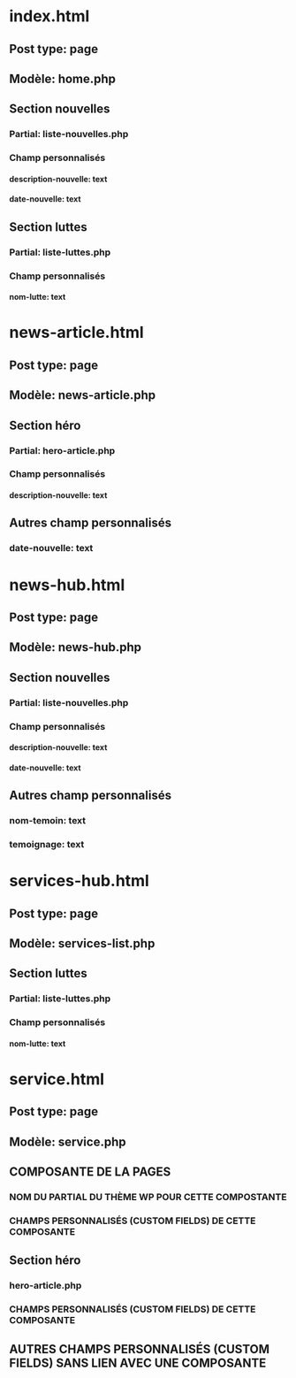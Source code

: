 # index.html
## Post type: page

## Modèle: home.php

## Section nouvelles
### Partial: liste-nouvelles.php

### Champ personnalisés
#### description-nouvelle: text
#### date-nouvelle: text

## Section luttes
### Partial: liste-luttes.php

### Champ personnalisés
#### nom-lutte: text



# news-article.html
## Post type: page

## Modèle: news-article.php

## Section héro
### Partial: hero-article.php

### Champ personnalisés
#### description-nouvelle: text

## Autres champ personnalisés
### date-nouvelle: text



# news-hub.html
## Post type: page

## Modèle: news-hub.php

## Section nouvelles
### Partial: liste-nouvelles.php

### Champ personnalisés
#### description-nouvelle: text
#### date-nouvelle: text

## Autres champ personnalisés
### nom-temoin: text
### temoignage: text



# services-hub.html
## Post type: page

## Modèle: services-list.php

## Section luttes
### Partial: liste-luttes.php

### Champ personnalisés
#### nom-lutte: text



# service.html
## Post type: page

## Modèle: service.php

## COMPOSANTE DE LA PAGES
### NOM DU PARTIAL DU THÈME WP POUR CETTE COMPOSTANTE

### CHAMPS PERSONNALISÉS (CUSTOM FIELDS) DE CETTE COMPOSANTE

## Section héro
### hero-article.php

### CHAMPS PERSONNALISÉS (CUSTOM FIELDS) DE CETTE COMPOSANTE

## AUTRES CHAMPS PERSONNALISÉS (CUSTOM FIELDS) SANS LIEN AVEC UNE COMPOSANTE